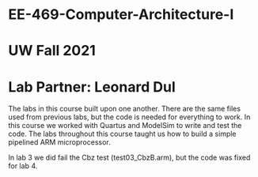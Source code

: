 # EE-469-Computer-Architecture-I
# UW Fall 2021
# Lab Partner: Leonard Dul
The labs in this course built upon one another. There are the same files used from previous labs, but the code is needed for everything to work. In this course we worked with Quartus and ModelSim to write and test the code. The labs throughout this course taught us how to build a simple pipelined ARM microprocessor.

In lab 3 we did fail the Cbz test (test03_CbzB.arm), but the code was fixed for lab 4. 
